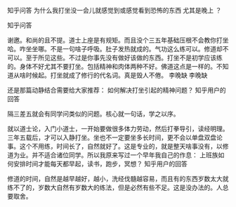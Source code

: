  
 知乎问答 为什么我打坐没一会儿就感觉到或感觉看到恐怖的东西 尤其是晚上 ？ 
 
 
 
 
 
 知乎问答 
 
 

 

 谢邀。和尚的且不提。道士上座是有规矩。而且没个三五年基础压根不会教你打坐哈。咋坐坐哪。不是一句啥子呼吸。肚子发热就成的。气功这么练可以。修道却不可以。至于所见这些。不过是你事先没有做好该做的东西。打坐不是初学应该练的。身体不好尤其不要打坐。包括精神和肉体两种不好。佛道这点是一样的。不知道从啥时候起。打坐就成了修行的代名词。真是毁人不倦。 李晚缺 李晚缺 

 

 还是那篇动静结合需要给大家推荐： 如何解决打坐引起的精神问题？ 知乎用户的回答 

 

 隔三差五就会有同学问类似的问题。核心就一句话，学之以序。

 

 就以道士论，入门小道士，一开始要做很多体力劳动，然后打拳导引，读经明理。三年五载后，才可以入静打坐。坐也不一定要坐多长时间，更不会以单盘双盘论事。这个不用练，时间长了，自然就好了。这是专业的，就是整天啥事没有，以修道为业。并不适合诸位同学。所以我原来写过一个早年我自己的作息： 上班族如何安排时间才能每天都早起，读书，跑步，冥想？ 知乎用户的回答 

 

 修道的时间，自然是越早越好，越小，洗经伐髓越容易，而且有的东西岁数太大就练不了的，岁数大自然有岁数大的练法，但是必然有些不足。这是没办法的。人总要取舍。 